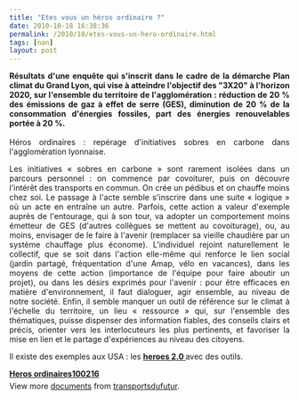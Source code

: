 ```yaml
---
title: "Etes vous un héros ordinaire ?"
date: 2010-10-18 16:38:36
permalink: /2010/10/etes-vous-un-hero-ordinaire.html
tags: [nan]
layout: post
---
```


<p style="text-align: justify"><strong>Résultats d'une enquête qui s'inscrit dans le cadre de la démarche Plan climat du Grand Lyon, qui vise à atteindre l'objectif des "3X20" à l'horizon 2020, sur l'ensemble du territoire de l'agglomération : réduction de 20 % des émissions de gaz à effet de serre (GES), diminution de 20 % de la consommation d'énergies fossiles, part des énergies renouvelables portée à 20 %.</strong><br /><br />Héros ordinaires : repérage d'initiatives sobres en carbone dans l'agglomération lyonnaise.</p> <p style="text-align: justify">Les initiatives « sobres en carbone » sont rarement isolées dans un parcours personnel : on commence par covoiturer, puis on découvre l'intérêt des transports en commun. On crée un pédibus et on chauffe moins chez soi. Le passage à l'acte semble s'inscrire dans une suite « logique » où un acte en entraîne un autre. Parfois, cette action a valeur d'exemple auprès de l'entourage, qui à son tour, va adopter un comportement moins émetteur de GES (d'autres collègues se mettent au covoiturage), ou, au moins, envisager de le faire à l'avenir (remplacer sa vieille chaudière par un système chauffage plus économe). L'individuel rejoint naturellement le collectif, que se soit dans l'action elle-même qui renforce le lien social (jardin partagé, fréquentation d'une Amap, vélo en vacances), dans les moyens de cette action (importance de l'équipe pour faire aboutir un projet), ou dans les désirs exprimés pour l'avenir : pour être efficaces en matière d'environnement, il faut dialoguer, agir ensemble, au niveau de notre société. Enfin, il semble manquer un outil de référence sur le climat à l'échelle du territoire, un lieu « ressource » qui, sur l'ensemble des thématiques, puisse dispenser des information fiables, des conseils clairs et précis, orienter vers les interlocuteurs les plus pertinents, et favoriser la mise en lien et le partage d'expériences au niveau des citoyens.</p> <p style="text-align: justify">Il existe des exemples aux USA : les <strong><a href="http://govfresh.com/category/gov20/gov-20-heroes/" target="_blank">heroes 2.0 </a></strong>avec des outils.</p>   <!--more-->   <div id="__ss_5477422" style="width: 477px"><strong style="margin: 12px 0 4px"><a href="http://www.slideshare.net/transportsdufutur/heros-ordinaires100216" title="Heros ordinaires100216">Heros ordinaires100216</a></strong>         <div style="padding: 5px 0 12px">View more <a href="http://www.slideshare.net/">documents</a> from <a href="http://www.slideshare.net/transportsdufutur">transportsdufutur</a>.</div> </div>
